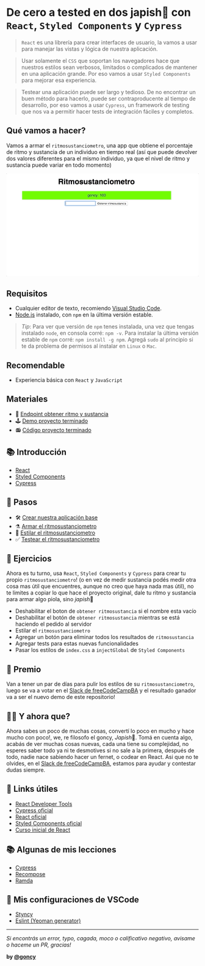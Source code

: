 # De cero a tested en dos japish👋 con `React`, `Styled Components` y `Cypress`
> `React` es una librería para crear interfaces de usuario, la vamos a usar para manejar las vistas y lógica de nuestra aplicación.

> Usar solamente el `CSS` que soportan los navegadores hace que nuestros estilos sean verbosos, limitados o complicados de mantener en una aplicación grande. Por eso vamos a usar `Styled Components` para mejorar esa experiencia.

> Testear una aplicación puede ser largo y tedioso. De no encontrar un buen método para hacerlo, puede ser contraproducente al tiempo de desarrollo, por eso vamos a usar `Cypress`, un framework de testing que nos va a permitir hacer tests de integración fáciles y completos.

## Qué vamos a hacer?
Vamos a armar el `ritmosustanciometro`, una app que obtiene el porcentaje de ritmo y sustancia de un individuo en tiempo real (así que puede devolver dos valores diferentes para el mismo individuo, ya que el nivel de ritmo y sustancia puede variar en todo momento)

![07](./assets/00-ritmosustanciometro.gif)

## Requisitos
* Cualquier editor de texto, recomiendo [Visual Studio Code](https://code.visualstudio.com/).
* [Node.js](https://nodejs.org/es/) instalado, con `npm` en la última versión estable.

> *Tip*: Para ver que versión de `npm` tenes instalada, una vez que tengas instalado `node`, en consola corré: `npm -v`.
> Para instalar la última versión estable de `npm` corré: `npm install -g npm`.
> Agregá `sudo` al principio si te da problema de permisos al instalar en `Linux` o `Mac`.

## Recomendable
* Experiencia básica con `React` y `JavaScript`

## Materiales
* 🔗 [Endpoint obtener ritmo y sustancia](https://wt-3581e5a0e6c19bb4a0552203b2738a9d-0.run.webtask.io/obtener-ritmosustancia)
* 🕹 [Demo proyecto terminado](https://goncy.github.io/charla-fcc-react-styled-components-cypress)
* 📻 [Código proyecto terminado](https://github.com/goncy/charla-fcc-react-styled-components-cypress/tree/master/proyecto)

## 📚 Introducción
* [React](./docs/tools/react.md)
* [Styled Components](./docs/tools/styled-components.md)
* [Cypress](./docs/tools/cypress.md)

## 👣 Pasos
* 🛠 [Crear nuestra aplicación base](./docs/steps/01-crear-base.md)
* ⚗️ [Armar el ritmosustanciometro](./docs/steps/02-armar-ritmosustanciometro.md)
* 🎨 [Estilar el ritmosustanciometro](./docs/steps/03-estilar-ritmosustanciometro.md)
* ✅ [Testear el ritmosustanciometro](./docs/steps/04-testear-ritmosustanciometro.md)

## 📝 Ejercicios
Ahora es tu turno, usa `React`, `Styled Components` y `Cypress` para crear tu propio `ritmosustanciometro`! (o en vez de medir sustancia podés medir otra cosa mas útil que encuentres, aunque no creo que haya nada mas útil), no te limites a copiar lo que hace el proyecto original, dale tu ritmo y sustancia para armar algo piola, sino *japish*👋

* Deshabilitar el boton de `obtener ritmosustancia` si el nombre esta vacío
* Deshabilitar el botón de `obtener ritmosustancia` mientras se está haciendo el pedido al servidor
* Estilar el `ritmosustanciometro`
* Agregar un botón para eliminar todos los resultados de `ritmosustancia`
* Agregar tests para estas nuevas funcionalidades
* Pasar los estilos de `index.css` a `injectGlobal` de `Styled Components`

## 🎁 Premio
Van a tener un par de días para pulir los estilos de su `ritmosustanciometro`, luego se va a votar en el [Slack de freeCodeCampBA](https://freecodecampba.org/chat/) y el resultado ganador va a ser el nuevo demo de este repositorio!

## 🤷‍♂️ Y ahora que?
Ahora sabes un poco de muchas cosas, convertí lo poco en mucho y hace mucho con poco!, we, re filosofo el goncy, *Japish*👋. Tomá en cuenta algo, acabás de ver muchas cosas nuevas, cada una tiene su complejidad, no esperes saber todo ya ni te desmotives si no sale a la primera, después de todo, nadie nace sabiendo hacer un fernet, o codear en React. Asi que no te olvides, en el [Slack de freeCodeCampBA](https://freecodecampba.org/chat/), estamos para ayudar y contestar dudas siempre.

## 🔗 Links útiles
* [React Developer Tools](https://chrome.google.com/webstore/detail/react-developer-tools/fmkadmapgofadopljbjfkapdkoienihi)
* [Cypress oficial](https://www.cypress.io/)
* [React oficial](https://reactjs.org/)
* [Styled Components oficial](https://www.styled-components.com/)
* [Curso inicial de React](https://egghead.io/courses/the-beginner-s-guide-to-reactjs)

## 📚 Algunas de mis lecciones
* [Cypress](https://github.com/goncy/cypress-lesson)
* [Recompose](https://github.com/goncy/recompose-lesson)
* [Ramda](https://github.com/goncy/ramda-lesson)

## 🎨 Mis configuraciones de VSCode
* [Styncy](https://marketplace.visualstudio.com/items?itemName=goncy.styncy)
* [Eslint (Yeoman generator)](https://github.com/goncy/generator-goncy)

---
*Si encontrás un error, typo, cagada, moco o calificativo negativo, avisame o haceme un PR, gracias!*

**by [@goncy](http://github.com/goncy)**